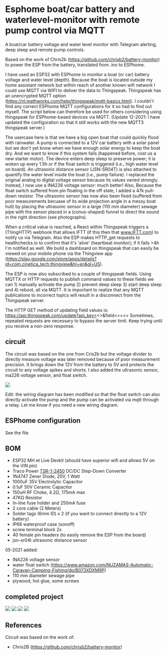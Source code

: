 # Esphome boat/car battery and waterlevel-monitor with remote pump control via MQTT
A boat/car battery voltage and water level monitor with Telegram alerting, deep sleep and remote pump controls.

Based on the work of Chris2b (https://github.com/chrisb2/battery-monitor) to power the ESP from the battery, translated from .ino to ESPhome. 

I have used an ESP32 with ESPhome to monitor a boat (or car) battery voltage and water level (depth). Because the boat is located outside my home assistant network but within reach of another known wifi network I could use MQTT via WIFI to deliver the data to Thingspeak. Thingspeak has an unencrypted MQTT option (https://nl.mathworks.com/help/thingspeak/mqtt-basics.html). I couldn't find any correct ESPhome MQTT configurations for it so had to find out myself. The script below can therefore be used for others considering using thingspeak for ESPhome-based devices via MQTT. (Update 12-2021: I have updated the configuration so that it still works with the new MQTT3 thingspeak server.)

The usercase here is that we have a big open boat that could quickly flood with rainwater. A pump is connected to a 12V car battery with a solar panel but we don't yet know when we have enough solar energy to keep the boat dry. And we want to know if this system fails (happened before, cost us a new starter motor). The device enters deep sleep to preserve power; it is woken up every 1.5h or if the float switch is triggered (i.e., high water level on board). An ultrasonic distance sensor (JSN-SR04T) is also attached to quantify the water level inside the boat (i.e., pump failure). I replaced the original analog to digital voltage sensor because its values varied strongly. Instead, I now use a INA226 voltage sensor: much better! Also, Because the float switch suffered from pin floating in the off state, I added a 47k pull-down resistor. The ultrasonic sensor has now also been fixed (suffered from poor measurements becuase of its wide projection angle in a messy boat hull) by placing the ultrasonic sensor in a large (110 mm diameter) sewage pipe with the sensor placed in a (conus-shaped) funnel to direct the sound in the right direction (see photographs).

When a critical value is reached, a React within Thingspeak triggers a (ThingHTTP) webhook that allows IFTT (if this then that www.IFTT.com) to notify us via Telegram. Also the ESP makes HTTP_get requests to healthchecks.io to confirm that it's 'alive' (heartbeat monitor); if it fails >4h I'm notified as well. We build a dashboard on thingspeak that can easily  be viewed on your mobile phone via the Thingview app (https://play.google.com/store/apps/details?id=com.cinetica_tech.thingview&hl=en&gl=US).

The ESP is now also subscribed to a couple of thingspeak fields. Using MQTTX or HTTP requests to publish command values to these fields we can 1) manually activate the pump 2) prevent deep sleep 3) start deep sleep and 4) reboot, all via MQTT. It is important to realize that any MQTT publications to incorrect topics will result in a disconnect from the Thingspeak server.

The HTTP GET method of updating field values is: https://api.thingspeak.com/update?api_key=<<insert API-key>>&field<<insert field number>>=<<insert command value>> 
Sometimes, repeated requests are necessary to bypass the server limit. Keep trying until you receive a non-zero response.

## circuit
The circuit was based on the one from Cris2b but the voltage divider to directly measure voltage was later removed because of poor measurement precision. It brings down the 12V from the battery to 5V and protects the circuit to any voltage spikes and shorts. I also added the ultrasonic sensor, ina226 voltage sensor, and float switch.

![](https://github.com/ESPmonster/Esphome-boat-battery-and-waterlevel-monitor/blob/main/Wiring%20diagram.png?v=4&s=400)

Edit: the wiring diagram has been modified so that the float switch can also directly activate the pump and the pump can be activated via mqtt through a relay. Let me know if you need a new wiring diagram.

## ESPhome configuration

See the file

## BOM

* ESP32 MH et Live Devkit (should have superior wifi and allows 5V on the VIN pin)
* Traco Power [TSR-1-2450](docs/tsr1.pdf) DC/DC Step-Down Converter
* 1N4747 Zener Diode, 20V, 1 Watt
* 1000uF 35V Electrolytic Capacitor
* 0.1uF 50V Ceramic Capacitor
* 150uH RF Choke, 4.2&Omega;, 175mA max
* 47K&Omega; Resistor
* In-line fuse holder and 250mA fuse
* 2 core cable (2 Meters)
* Solder tags (6mm ID) x 2 (if you want to connect directly to a 12V battery)
* IP66 waterproof case (sonoff)
* screw terminal block 2x
* 40 female pin headers  (to easily remove the ESP from the board)
* jsn-sr04t ultrasonic distance sensor

05-2021 added:
* INA226 voltage sensor
* water float switch (https://www.amazon.com/NUZAMAS-Automatic-Caravan-Camping-Fishing/dp/B073XDXM9P)
* 110 mm diameter sewage pipe
* plywood, hot glue, some screws


## completed project

![](https://github.com/ESPmonster/Esphome-boat-battery-and-waterlevel-monitor/blob/main/Thingview%20app.jpg?v=2&s=400)
![](https://github.com/ESPmonster/Esphome-boat-battery-and-waterlevel-monitor/blob/main/20210430_101307.jpg?v=4&s=400)
![](https://github.com/ESPmonster/Esphome-boat-battery-and-waterlevel-monitor/blob/main/20210430_101206.jpg?v=4&s=400)
![](https://github.com/ESPmonster/Esphome-boat-battery-and-waterlevel-monitor/blob/main/IMG-20210502-WA0011.jpeg?v=4&s=400)


## References

Circuit was based on the work of:
* Chris2B (https://github.com/chrisb2/battery-monitor)
